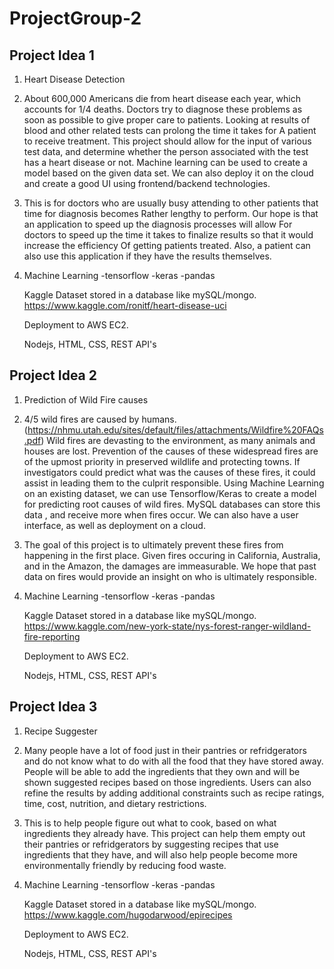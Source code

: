 # ProjectGroup-2

## Project Idea 1

1. Heart Disease Detection

2. About 600,000 Americans die from heart disease each year, which accounts for 
1/4 deaths. Doctors try to diagnose these problems as soon as possible to give proper care to 
patients. Looking at results of blood and other related tests can prolong the time it takes for
A patient to receive treatment. This project should allow for the input of various test data, and determine whether the
person associated with the test has a heart disease or not. Machine learning can be used to create a model based on the given data set. We can also deploy it on the cloud and create a good UI using frontend/backend technologies. 

3. This is for doctors who are usually busy attending to other patients that time for diagnosis becomes
Rather lengthy to perform. Our hope is that an application to speed up the diagnosis processes will allow
For doctors to speed up the time it takes to finalize results so that it would increase the efficiency
Of getting patients treated. Also, a patient can also use this application if they have the results themselves.

4. Machine Learning
   -tensorflow
   -keras
   -pandas

   Kaggle Dataset stored in a database like mySQL/mongo. https://www.kaggle.com/ronitf/heart-disease-uci

   Deployment to AWS EC2.

   Nodejs, HTML, CSS, REST API's


   
   

## Project Idea 2 
1. Prediction of Wild Fire causes

2. 4/5 wild fires are caused by humans. (https://nhmu.utah.edu/sites/default/files/attachments/Wildfire%20FAQs.pdf) Wild fires are devasting to the environment, as many animals and houses are lost. Prevention of the causes of these 
widespread fires are of the upmost priority in preserved wildlife and protecting towns. If investigators could predict what 
was the causes of these fires, it could assist in leading them to the culprit responsible. Using Machine Learning on an existing dataset, we can use Tensorflow/Keras to create a model for predicting root causes of wild fires. MySQL databases can store this data , and receive more when fires occur. We can also have a user interface, as well as deployment on a cloud. 

3. The goal of this project is to ultimately prevent these fires from happening in the first place. Given fires occuring in California, Australia, and in the Amazon, the damages are immeasurable. We hope that past data on fires would provide an insight on who is ultimately responsible. 

4. Machine Learning
   -tensorflow
   -keras
   -pandas
   
   
   Kaggle Dataset stored in a database like mySQL/mongo. https://www.kaggle.com/new-york-state/nys-forest-ranger-wildland-fire-reporting

   Deployment to AWS EC2.

   Nodejs, HTML, CSS, REST API's





## Project Idea 3

1. Recipe Suggester

2. Many people have a lot of food just in their pantries or refridgerators and do not know what to do with all the food that they have stored away. People will be able to add the ingredients that they own and will be shown suggested recipes based on those ingredients. Users can also refine the results by adding additional constraints such as recipe ratings, time, cost, nutrition, and dietary restrictions.

3. This is to help people figure out what to cook, based on what ingredients they already have. This project can help them empty out their pantries or refridgerators by suggesting recipes that use ingredients that they have, and will also help people become more environmentally friendly by reducing food waste.

4. Machine Learning
   -tensorflow
   -keras
   -pandas
   
   Kaggle Dataset stored in a database like mySQL/mongo. https://www.kaggle.com/hugodarwood/epirecipes
   
   Deployment to AWS EC2.

   Nodejs, HTML, CSS, REST API's
